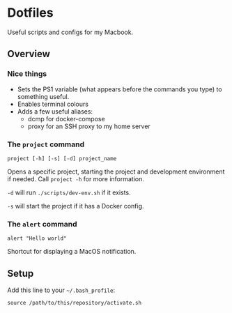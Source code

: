 # Dotfiles

Useful scripts and configs for my Macbook.

## Overview

### Nice things

* Sets the PS1 variable (what appears before the commands you type) to something useful.
* Enables terminal colours
* Adds a few useful aliases:
    * dcmp for docker-compose
    * proxy for an SSH proxy to my home server

### The `project` command

`project [-h] [-s] [-d] project_name`

Opens a specific project, starting the project and development environment if needed. Call `project -h` for more information.

`-d` will run `./scripts/dev-env.sh` if it exists.

`-s` will start the project if it has a Docker config.

### The `alert` command

`alert "Hello world"`

Shortcut for displaying a MacOS notification.

## Setup

Add this line to your `~/.bash_profile`:

```
source /path/to/this/repository/activate.sh
```
